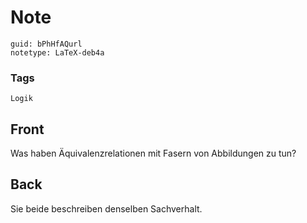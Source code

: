 # Note
```
guid: bPhHfAQurl
notetype: LaTeX-deb4a
```

### Tags
```
Logik
```

## Front
Was haben Äquivalenzrelationen mit Fasern von Abbildungen zu tun?

## Back
Sie beide beschreiben denselben Sachverhalt.
